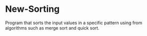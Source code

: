 # New-Sorting

Program that sorts the input values in a specific pattern using from algorithms such as merge sort and quick sort.
